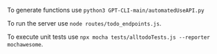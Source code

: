 To generate functions use `python3 GPT-CLI-main/automatedUseAPI.py`

To run the server use `node routes/todo_endpoints.js`.

To execute unit tests use `npx mocha tests/alltodoTests.js --reporter mochawesome`.